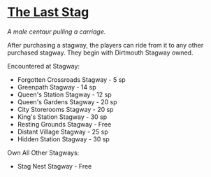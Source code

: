 # [The Last Stag](https://hollowknight.wiki/w/Last_Stag)

*A male centaur pulling a carriage.*

After purchasing a stagway, the players can ride from it to any other purchased stagway. They begin with Dirtmouth Stagway owned.

Encountered at Stagway:

* Forgotten Crossroads Stagway - 5 sp
* Greenpath Stagway - 14 sp
* Queen's Station Stagway - 12 sp
* Queen's Gardens Stagway - 20 sp
* City Storerooms Stagway - 20 sp
* King's Station Stagway - 30 sp
* Resting Grounds Stagway - Free
* Distant Village Stagway - 25 sp
* Hidden Station Stagway - 30 sp

Own All Other Stagways:

* Stag Nest Stagway - Free
